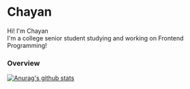 # Chayan
Hi! I'm Chayan<br>
I'm a college senior student studying and working on Frontend Programming!
<br>

### Overview
[![Anurag's github stats](https://github-readme-stats.vercel.app/api?username=Hanswind)](https://github.com/anuraghazra/github-readme-stats)
<br>

